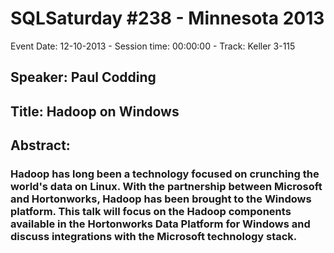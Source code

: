 # SQLSaturday #238 - Minnesota 2013
Event Date: 12-10-2013 - Session time: 00:00:00 - Track: Keller 3-115
## Speaker: Paul Codding
## Title: Hadoop on Windows
## Abstract:
### Hadoop has long been a technology focused on crunching the world's data on Linux.  With the partnership between Microsoft and Hortonworks, Hadoop has been brought to the Windows platform.  This talk will focus on the Hadoop components available in the Hortonworks Data Platform for Windows and discuss integrations with the Microsoft technology stack.
